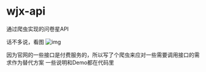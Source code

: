 # wjx-api
通过爬虫实现的问卷星API

话不多说，看图
![img](https://exqlnet-note.oss-cn-shenzhen.aliyuncs.com/wjx-api.png)

因为官网的一些接口是付费服务的，所以写了个爬虫来应对一些需要调用接口的需求作为替代方案
一些说明和Demo都在代码里

